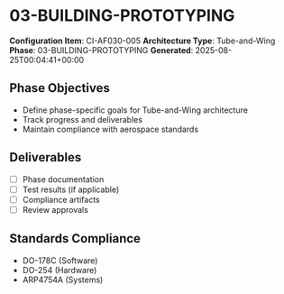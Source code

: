 # 03-BUILDING-PROTOTYPING

**Configuration Item**: CI-AF030-005
**Architecture Type**: Tube-and-Wing
**Phase**: 03-BUILDING-PROTOTYPING
**Generated**: 2025-08-25T00:04:41+00:00

## Phase Objectives
- Define phase-specific goals for Tube-and-Wing architecture
- Track progress and deliverables
- Maintain compliance with aerospace standards

## Deliverables
- [ ] Phase documentation
- [ ] Test results (if applicable)
- [ ] Compliance artifacts
- [ ] Review approvals

## Standards Compliance
- DO-178C (Software)
- DO-254 (Hardware)
- ARP4754A (Systems)
